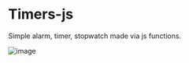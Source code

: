 # Timers-js
Simple alarm, timer, stopwatch made via js functions.

![image](https://github.com/user-attachments/assets/5b9dbe8f-a059-41f7-afd7-244c6c5b5aa2)
